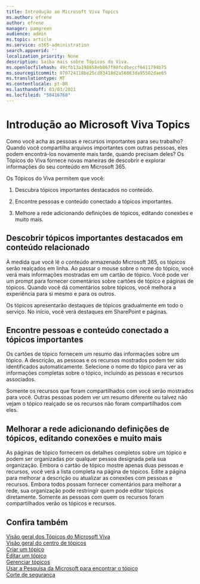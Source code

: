 ```yaml
---
title: Introdução ao Microsoft Viva Topics
ms.author: efrene
author: efrene
manager: pamgreen
audience: admin
ms.topic: article
ms.service: o365-administration
search.appverid: ''
localization_priority: None
description: Saiba mais sobre Tópicos do Viva.
ms.openlocfilehash: 49cfb13a198658eb867f80fcdbeccf6411794b75
ms.sourcegitcommit: 070724118be25cd83418d2a56863da95582dae65
ms.translationtype: MT
ms.contentlocale: pt-BR
ms.lasthandoff: 03/03/2021
ms.locfileid: "50416768"
---
```

# <a name="get-started-with-microsoft-viva-topics"></a>Introdução ao Microsoft Viva Topics

Como você acha as pessoas e recursos importantes para seu trabalho? Quando você compartilha arquivos importantes com outras pessoas, eles podem encontrá-los novamente mais tarde, quando precisam deles? Os Tópicos do Viva fornece novas maneiras de descobrir e explorar informações do seu conteúdo em Microsoft 365.  

Os Tópicos do Viva permitem que você: 

1. Descubra tópicos importantes destacados no conteúdo.

2. Encontre pessoas e conteúdo conectado a tópicos importantes.

3. Melhore a rede adicionando definições de tópicos, editando conexões e muito mais.


## <a name="discover-important-topics-highlighted-in-related-content"></a>Descobrir tópicos importantes destacados em conteúdo relacionado 

À medida que você lê o conteúdo armazenado Microsoft 365, os tópicos serão realçados em linha. Ao passar o mouse sobre o nome do tópico, você verá mais informações mostradas em um cartão de tópico. Você pode ver um prompt para fornecer comentários sobre cartões de tópico e páginas de tópicos. Quando você dá comentários sobre tópicos, você melhora a experiência para si mesmo e para os outros. 

Os tópicos apresentarão destaques de tópicos gradualmente em todo o serviço. No início, você verá destaques em SharePoint e páginas.


## <a name="find-people-and-content-connected-to-important-topics"></a>Encontre pessoas e conteúdo conectado a tópicos importantes 

Os cartões de tópico fornecem um resumo das informações sobre um tópico. A descrição, as pessoas e os recursos mostrados podem ter sido identificados automaticamente. Selecione o nome do tópico para ver as informações completas sobre o tópico, incluindo as pessoas e recursos associados.  

Somente os recursos que foram compartilhados com você serão mostrados para você. Outras pessoas podem ver um resumo diferente ou talvez não vejam o tópico realçado se os recursos não foram compartilhados com eles. 



## <a name="improve-the-network-by-adding-topic-definitions-editing-connections-and-more"></a>Melhorar a rede adicionando definições de tópicos, editando conexões e muito mais 

As páginas de tópico fornecem os detalhes completos sobre um tópico e podem ser organizadas por qualquer pessoa designada pela sua organização. Embora o cartão de tópico mostre apenas duas pessoas e recursos, você verá a lista completa na página de tópicos. Edite a página para melhorar a descrição ou atualizar as conexões com pessoas e recursos. Embora todos possam fornecer comentários para melhorar a rede, sua organização pode restringir quem pode editar tópicos diretamente. Somente as pessoas com quem os recursos foram compartilhados verão os tópicos e recursos.


## <a name="see-also"></a>Confira também
[Visão geral dos Tópicos do Microsoft Viva](topic-experiences-overview.md)</br>
[Visão geral do centro de tópicos](topic-center-overview.md)</br>
[Criar um tópico](create-a-topic.md)</br>
[Editar um tópico](edit-a-topic.md)</br>
[Gerenciar tópicos](manage-topics.md)</br>
[Usar a Pesquisa da Microsoft para encontrar o tópico](search.md)</br>
[Corte de segurança](topic-experiences-security-trimming.md)

